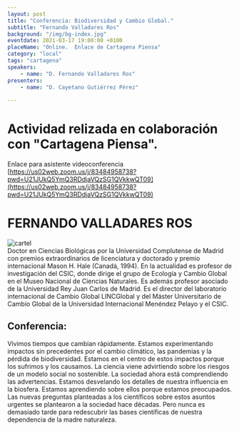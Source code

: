 ```yaml
---
layout: post
title: "Conferencia: Biodiversidad y Cambio Global."
subtitle: "Fernando Valladares Ros"
background: "/img/bg-index.jpg"
eventdate: 2021-03-17 19:00:00 +0100
placeName: "Online.  Enlace de Cartagena Piensa"
category: "local"
tags: "cartagena"
speakers:
    - name: "D. Fernando Valladares Ros"
presenters:
    - name: "D. Cayetano Gutiérrez Pérez"
   
---
```

# Actividad relizada en colaboración con "Cartagena Piensa".  
Enlace para asistente vídeoconferencia [https://us02web.zoom.us/j/83484958738?pwd=U21JUkQ5YmQ3RDdjaVQzSG1QVkkwQT09](https://us02web.zoom.us/j/83484958738?pwd=U21JUkQ5YmQ3RDdjaVQzSG1QVkkwQT09)  




# FERNANDO VALLADARES ROS  
![cartel](/img/posts/valladarescartpiensa.jepg)  
Doctor en Ciencias Biológicas por la Universidad Complutense de Madrid  con premios extraordinarios de licenciatura y doctorado y premio internacional Mason H. Hale (Canadá, 1994). En la actualidad es profesor de investigación del CSIC, donde dirige el grupo de Ecología y Cambio Global en el Museo Nacional de Ciencias Naturales. Es además profesor asociado de la Universidad Rey Juan Carlos de Madrid. Es el director del laboratorio internacional de Cambio Global LINCGlobal  y del Máster Universitario de Cambio Global de la Universidad Internacional Menéndez Pelayo y el CSIC.

## Conferencia:  
Vivimos tiempos que cambian rápidamente. Estamos experimentando impactos sin precedentes por el cambio climático,  las pandemias y la pérdida de biodiversidad. Estamos en el centro de estos impactos porque los sufrimos y los causamos. La ciencia viene advirtiendo sobre los riesgos de un modelo social no sostenible. La sociedad ahora está comprendiendo las advertencias. Estamos desvelando los detalles de nuestra influencia en la biosfera. Estamos
aprendiendo sobre ellos porque estamos preocupados. Las nuevas preguntas planteadas a los científicos sobre estos asuntos urgentes se plantearon a la sociedad hace décadas. Pero nunca es demasiado tarde para redescubrir las bases científicas de nuestra dependencia de la madre naturaleza.
